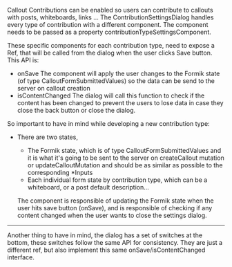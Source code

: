 Callout Contributions can be enabled so users can contribute to callouts with posts, whiteboards, links ...
The ContributionSettingsDialog handles every type of contribution with a different component.
The component needs to be passed as a property contributionTypeSettingsComponent.

These specific components for each contribution type, need to expose a Ref, that will be called from the dialog when the user clicks Save button.
This API is:

- onSave
  The component will apply the user changes to the Formik state (of type CalloutFormSubmittedValues) so the data can be send to the server on callout creation
- isContentChanged
  The dialog will call this function to check if the content has been changed to prevent the users to lose data in case they close the back button or close the dialog.

So important to have in mind while developing a new contribution type:
- There are two states,
  - The Formik state, which is of type CalloutFormSubmittedValues and it is what it's going to be sent to the server on createCallout mutation or updateCalloutMutation and should be as similar as possible to the corresponding *Inputs
  - Each individual form state by contribution type, which can be a whiteboard, or a post default description...

  The component is responsible of updating the Formik state when the user hits save button (onSave), and is responsible of checking if any content changed when the user wants to close the settings dialog.

---

Another thing to have in mind, the dialog has a set of switches at the bottom, these switches follow the same API for consistency. They are just a different ref, but also implement this same onSave/isContentChanged interface.